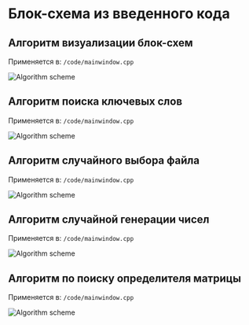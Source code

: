 # Блок-схема из введенного кода



## Алгоритм визуализации блок-схем

Применяется в: `/code/mainwindow.cpp`

![Algorithm scheme](schemes/1.png)

## Алгоритм поиска ключевых слов

Применяется в: `/code/mainwindow.cpp`

![Algorithm scheme](schemes/2.png)

## Алгоритм случайного выбора файла

Применяется в: `/code/mainwindow.cpp`

![Algorithm scheme](schemes/3.png)

## Алгоритм случайной генерации чисел

Применяется в: `/code/mainwindow.cpp`

![Algorithm scheme](schemes/4.png)

## Алгоритм по поиску определителя матрицы

Применяется в: `/code/mainwindow.cpp`

![Algorithm scheme](schemes/5.png)